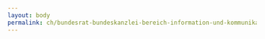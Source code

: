 ```yaml
---
layout: body
permalink: ch/bundesrat-bundeskanzlei-bereich-information-und-kommunikation-krisenmanagementausbildung-des-bundes/
---
```


